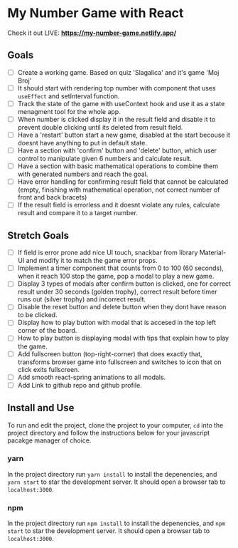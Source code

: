 # My Number Game with React

Check it out LIVE: **https://my-number-game.netlify.app/**

## Goals

- [ ] Create a working game. Based on quiz 'Slagalica' and it's game 'Moj Broj'
- [ ] It should start with rendering top number with component that uses `useEffect` and setInterval function.
- [ ] Track the state of the game with useContext hook and use it as a state menagment tool for the whole app.
- [ ] When number is clicked display it in the result field and disable it to prevent double clicking until its deleted from result field.
- [ ] Have a 'restart' button start a new game, disabled at the start becouse it doesnt have anything to put in default state.
- [ ] Have a section with 'confirm' button and 'delete' button, which user control to manipulate given 6 numbers and calculate result.
- [ ] Have a section with basic mathematical operations to combine them with generated numbers and reach the goal.
- [ ] Have error handling for confirming result field that cannot be calculated (empty, finishing with mathematical operation, not correct number of front and back bracets)
- [ ] If the result field is errorless and it doesnt violate any rules, calculate result and compare it to a target number.

## Stretch Goals

- [ ] If field is error prone add nice UI touch, snackbar from library Material-UI and modify it to match the game error props.
- [ ] Implement a timer component that counts from 0 to 100 (60 seconds), when it reach 100 stop the game, pop a modal to play a new game.
- [ ] Display 3 types of modals after confirm button is clicked, one for correct result under 30 seconds (golden trophy), correct result before timer runs out (silver trophy) and incorrect result.
- [ ] Disable the reset button and delete button when they dont have reason to be clicked.
- [ ] Display how to play button with modal that is accesed in the top left corner of the board.
- [ ] How to play button is displaying modal with tips that explain how to play the game.
- [ ] Add fullscreen button (top-right-corner) that does exactly that, transforms browser game into fullscreen and switches to icon that on click exits fullscreen.
- [ ] Add smooth react-spring animations to all modals.
- [ ] Add Link to github repo and github profile.

## Install and Use

To run and edit the project, clone the project to your computer, `cd` into the project directory and follow the instructions below for your javascript pacakge manager of choice.

### yarn

In the project directory run `yarn install` to install the depenencies, and `yarn start` to star the development server. It should open a browser tab to `localhost:3000`.

### npm

In the project directory run `npm install` to install the depenencies, and `npm start` to star the development server. It should open a browser tab to `localhost:3000`.
